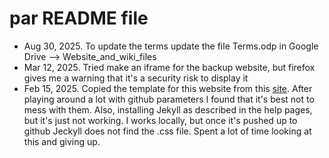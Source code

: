 # par README file  
- Aug 30, 2025. To update the terms update the file Terms.odp in Google Drive --> Website_and_wiki_files
- Mar 12, 2025. Tried make an iframe for the backup website, but firefox gives me a warning that it's a security risk to display it
- Feb 15, 2025. Copied the template for this website from this [site](https://www.w3schools.com/html/default.asp). After playing around a lot with github parameters I found that it's best not to mess with them. Also, installing Jekyll as described in the help pages, but it's just not working. I works locally, but once it's pushed up to github Jeckyll does not find the .css file. Spent a lot of time looking at this and giving up.
